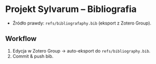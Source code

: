 # Projekt Sylvarum – Bibliografia

- Źródło prawdy: `refs/bibliografaphy.bib` (eksport z Zotero Group).

## Workflow

1. Edycja w Zotero Group → auto-eksport do `refs/bibliography.bib`.
2. Commit & push bib.
